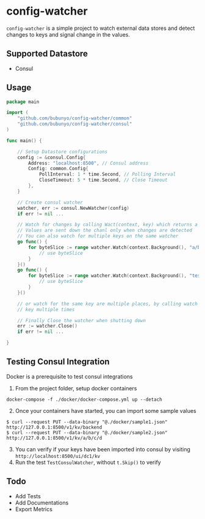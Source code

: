 # config-watcher

`config-watcher` is a simple project to watch external data stores and detect changes to keys and signal change in the
values.

## Supported Datastore

- Consul

## Usage

```go
package main

import (
	"github.com/bubunyo/config-watcher/common"
	"github.com/bubunyo/config-watcher/consul"
)

func main() {

	// Setup Datastore configurations
	config := &consul.Config{
		Address: "localhost:8500", // Consul address
		Config: common.Config{
			PollInterval: 1 * time.Second, // Polling Interval
			CloseTimeout: 5 * time.Second, // Close Timeout
		},
	}

	// Create consul watcher
	watcher, err := consul.NewWatcher(config)
	if err != nil ...

	// Watch for changes by calling Wact(context, key) which returns a chanl of type []byte.
	// Values are sent down the chanl only when changes are detected
	// You can also watch for multiple keys on the same watcher
	go func() {
		for byteSlice := range watcher.Watch(context.Background(), "a/b/c/d") {
			// use byteSlice	
		}
	}()
	go func() {
		for byteSlice := range watcher.Watch(context.Background(), "test_key") {
			// use byteSlice	
		}
	}()

	// or watch for the same key are multiple places, by calling watch with the same 
	// key multiple times

	// Finally Close the watcher when shutting down
	err := watcher.Close()
	if err != nil ...

}
```

## Testing Consul Integration

Docker is a prerequisite to test consul integrations

1. From the project folder, setup docker containers 
```
docker-compose -f ./docker/docker-compose.yml up --detach
```
2. Once your containers have started, you can import some sample values 
```
$ curl --request PUT --data-binary "@./docker/sample1.json" http://127.0.0.1:8500/v1/kv/backend
$ curl --request PUT --data-binary "@./docker/sample2.json" http://127.0.0.1:8500/v1/kv/a/b/c/d
```
3. You can verify if your keys have been imported into consul by visiting `http://localhost:8500/ui/dc1/kv`
4. Run the test `TestConsulWatcher`, without `t.Skip()` to verify

## Todo

- Add Tests
- Add Documentations
- Export Metrics